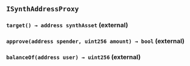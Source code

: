 ## `ISynthAddressProxy`






### `target() → address synthAsset` (external)





### `approve(address spender, uint256 amount) → bool` (external)





### `balanceOf(address user) → uint256` (external)






